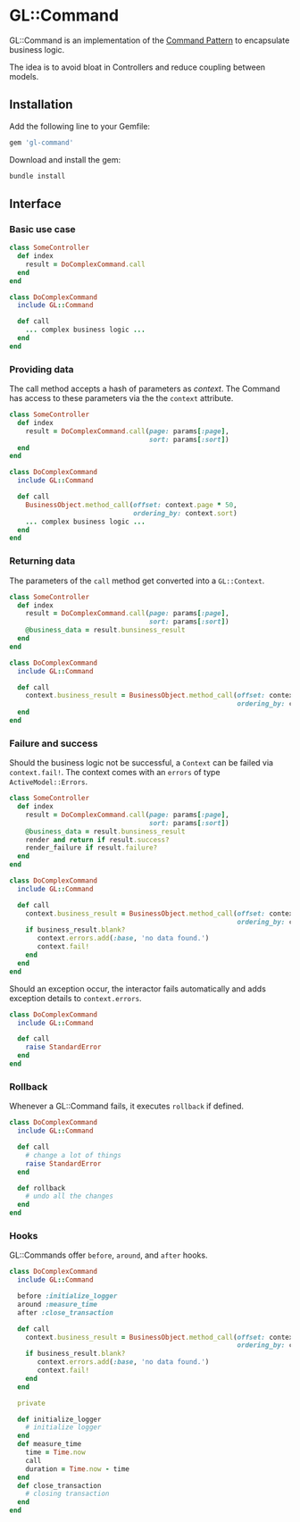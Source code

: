 # GL::Command

GL::Command is an implementation of the [Command Pattern](https://en.wikipedia.org/wiki/Command_pattern) to encapsulate business logic.

The idea is to avoid bloat in Controllers and reduce coupling between models.

## Installation

Add the following line to your Gemfile:

```ruby
gem 'gl-command'
```

Download and install the gem:
```sh
bundle install
```

## Interface

### Basic use case
```ruby
class SomeController
  def index
    result = DoComplexCommand.call
  end
end

class DoComplexCommand
  include GL::Command

  def call
    ... complex business logic ...
  end
end
```

### Providing data
The call method accepts a hash of parameters as _context_. The Command has access to these parameters via the the `context` attribute.
```ruby
class SomeController
  def index
    result = DoComplexCommand.call(page: params[:page],
                                   sort: params[:sort])
  end
end

class DoComplexCommand
  include GL::Command

  def call
    BusinessObject.method_call(offset: context.page * 50,
                               ordering_by: context.sort)
    ... complex business logic ...
  end
end
```

### Returning data
The parameters of the `call` method get converted into a `GL::Context`.
```ruby
class SomeController
  def index
    result = DoComplexCommand.call(page: params[:page],
                                   sort: params[:sort])
    @business_data = result.bunsiness_result
  end
end

class DoComplexCommand
  include GL::Command

  def call
    context.business_result = BusinessObject.method_call(offset: context.page * 50,
                                                         ordering_by: context.sort)
  end
end
```

### Failure and success
Should the business logic not be successful, a `Context` can be failed via `context.fail!`.
The context comes with an `errors` of type `ActiveModel::Errors`.
```ruby
class SomeController
  def index
    result = DoComplexCommand.call(page: params[:page],
                                   sort: params[:sort])
    @business_data = result.bunsiness_result
    render and return if result.success?
    render_failure if result.failure?
  end
end

class DoComplexCommand
  include GL::Command

  def call
    context.business_result = BusinessObject.method_call(offset: context.page * 50,
                                                         ordering_by: context.sort)
    if business_result.blank?
       context.errors.add(:base, 'no data found.')
       context.fail!
    end
  end
end
```

Should an exception occur, the interactor fails automatically and adds exception details to `context.errors`.
```ruby
class DoComplexCommand
  include GL::Command

  def call
    raise StandardError
  end
end
```
### Rollback
Whenever a GL::Command fails, it executes `rollback` if defined.
```ruby
class DoComplexCommand
  include GL::Command

  def call
    # change a lot of things
    raise StandardError
  end

  def rollback
    # undo all the changes
  end
end
```

### Hooks
GL::Commands offer `before`, `around`, and `after` hooks.
```ruby
class DoComplexCommand
  include GL::Command

  before :initialize_logger
  around :measure_time
  after :close_transaction

  def call
    context.business_result = BusinessObject.method_call(offset: context.page * 50,
                                                         ordering_by: context.sort)
    if business_result.blank?
       context.errors.add(:base, 'no data found.')
       context.fail!
    end
  end

  private

  def initialize_logger
    # initialize logger
  end
  def measure_time
    time = Time.now
    call
    duration = Time.now - time
  end
  def close_transaction
    # closing transaction
  end
end
```
